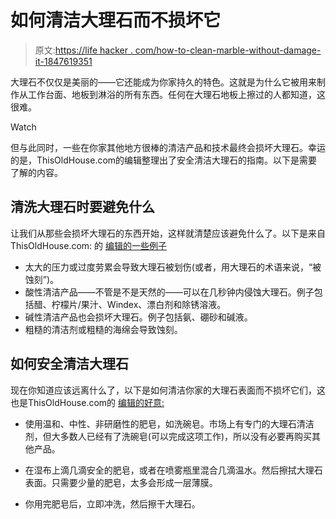 # 如何清洁大理石而不损坏它

> 原文:[https://life hacker . com/how-to-clean-marble-without-damage-it-1847619351](https://lifehacker.com/how-to-clean-marble-without-damaging-it-1847619351)

大理石不仅仅是美丽的——它还能成为你家持久的特色。这就是为什么它被用来制作从工作台面、地板到淋浴的所有东西。任何在大理石地板上擦过的人都知道，这很难。

Watch

但与此同时，一些在你家其他地方很棒的清洁产品和技术最终会损坏大理石。幸运的是，ThisOldHouse.com的编辑整理出了安全清洁大理石的指南。以下是需要了解的内容。

## 清洗大理石时要避免什么

让我们从那些会损坏大理石的东西开始，这样就清楚应该避免什么了。以下是来自ThisOldHouse.com:
的 [编辑的一些例子](https://www.thisoldhouse.com/cleaning/21558238/how-to-clean-marble)

*   太大的压力或过度劳累会导致大理石被划伤(或者，用大理石的术语来说，“被蚀刻”)。
*   酸性清洁产品——不管是不是天然的——可以在几秒钟内侵蚀大理石。例子包括醋、柠檬片/果汁、Windex、漂白剂和除锈溶液。
*   碱性清洁产品也会损坏大理石。例子包括氨、硼砂和碱液。
*   粗糙的清洁剂或粗糙的海绵会导致蚀刻。

## 如何安全清洁大理石

现在你知道应该远离什么了，以下是如何清洁你家的大理石表面而不损坏它们，这也是ThisOldHouse.com的 [编辑的好意:](https://www.thisoldhouse.com/cleaning/21558238/how-to-clean-marble)

*   使用温和、中性、非研磨性的肥皂，如洗碗皂。市场上有专门的大理石清洁剂，但大多数人已经有了洗碗皂(可以完成这项工作)，所以没有必要再购买其他产品。
*   在湿布上滴几滴安全的肥皂，或者在喷雾瓶里混合几滴温水。然后擦拭大理石表面。只需要少量的肥皂，太多会形成一层薄膜。

*   你用完肥皂后，立即冲洗，然后擦干大理石。